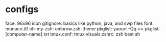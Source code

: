 # configs

face: 96x96 icon
gitignore: basics like python, java, and swp files
font: monaco.ttf
oh-my-zsh: onibrow.zsh-theme
pkglist: yaourt -Qq >> pkglist-[computer-name].txt
tmux.conf: tmux visuals
zshrc: zsh best sh
